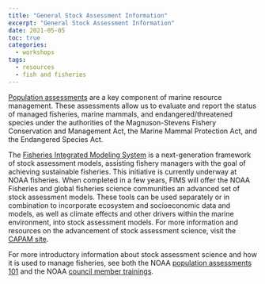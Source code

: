```yaml
---
title: "General Stock Assessment Information"
excerpt: "General Stock Assessment Information"
date: 2021-05-05
toc: true
categories:
  - workshops
tags:
  - resources
  - fish and fisheries
---
```

[Population assessments](https://www.fisheries.noaa.gov/topic/population-assessments) are a key component of marine resource management. These assessments allow us to evaluate and report the status of managed fisheries, marine mammals, and endangered/threatened species under the authorities of the Magnuson-Stevens Fishery Conservation and Management Act, the Marine Mammal Protection Act, and the Endangered Species Act.

The [Fisheries Integrated Modeling System](https://www.fisheries.noaa.gov/national/population-assessments/fisheries-integrated-modeling-system) is a next-generation framework of stock assessment models, assisting fishery managers with the goal of achieving sustainable fisheries. This initiative is currently underway at NOAA fisheries. When completed in a few years, FIMS will offer the NOAA Fisheries and global fisheries science communities an advanced set of stock assessment models. These tools can be used separately or in combination to incorporate ecosystem and socioeconomic data and models, as well as climate effects and other drivers within the marine environment, into stock assessment models. For more information and resources on the advancement of stock assessment science, visit the [CAPAM site](http://www.capamresearch.org/).

For more introductory information about stock assessment science and how it is used to manage fisheries, see both the NOAA [population assessments 101](https://www.fisheries.noaa.gov/topic/population-assessments) and the NOAA [council member trainings](https://www.fisheries.noaa.gov/national/partners/council-training).
